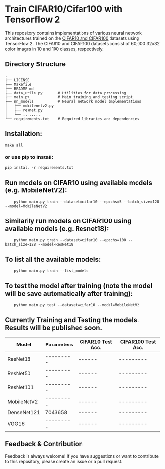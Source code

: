 # Train CIFAR10/Cifar100 with Tensorflow 2

This repository contains implementations of various neural network architectures trained on the [CIFAR10 and CIFAR100](https://www.cs.toronto.edu/~kriz/cifar.html) datasets using TensorFlow 2. The CIFAR10 and CIFAR100 datasets consist of 60,000 32x32 color images in 10 and 100 classes, respectively.


## Directory Structure
```plaintext
.
├── LICENSE
├── Makefile
├── README.md
├── data_utils.py       # Utilities for data processing
├── main.py             # Main training and testing script
├── nn_models           # Neural network model implementations
│   ├── mobilenetv2.py
│   ├── resnet.py
│   └── ........ 
└── requirements.txt    # Required libraries and dependencies
```

## Installation:
```
make all
```
### or use pip to install:
```
pip install -r requirements.txt
```

## Run models on CIFAR10 using available models (e.g. MobileNetV2):
```
    python main.py train --dataset=cifar10 --epochs=5 --batch_size=128 --model=MobileNetV2

```

## Similarily run models on CIFAR100 using available models (e.g. Resnet18):
```
    python main.py train --dataset=cifar10 --epochs=100 --batch_size=128 --model=ResNet18

```
## To list all the available models:
```
    python main.py train --list_models

```

## To test the model after training (note the model will be save automatically after training):
```
    python main.py test --dataset=cifar10 --model=MobileNetV2

```


## Currently Training and Testing the models. Results will be published soon. 

| Model           |Parameters|CIFAR10 Test Acc.| CIFAR100 Test Acc.|
|-----------------|---------|---------|---------|
| ResNet18        |---------| ------  |---------|
| ResNet50        |---------| ------  |---------|
| ResNet101       |---------| ------  |---------|
| MobileNetV2     |---------| ------  |---------|
| DenseNet121     |7043658| ------  |---------|
| VGG16           |---------| ------  |---------|

## Feedback & Contribution
Feedback is always welcome! If you have suggestions or want to contribute to this repository, please create an issue or a pull request.
